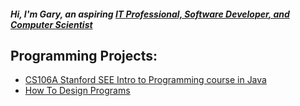 ##### Hi, I'm **Gary**, an aspiring [**IT Professional, Software Developer, and Computer Scientist**](https://www.linkedin.com/in/garyjchidester/)

 ##  Programming Projects:
- [CS106A Stanford SEE Intro to Programming course in Java](https://github.com/plaidchuck/cs106aclassandbook)
- [How To Design Programs](https://github.com/plaidchuck/htdp2e)
